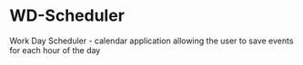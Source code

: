 # WD-Scheduler
Work Day Scheduler - calendar application allowing the user to save events for each hour of the day
